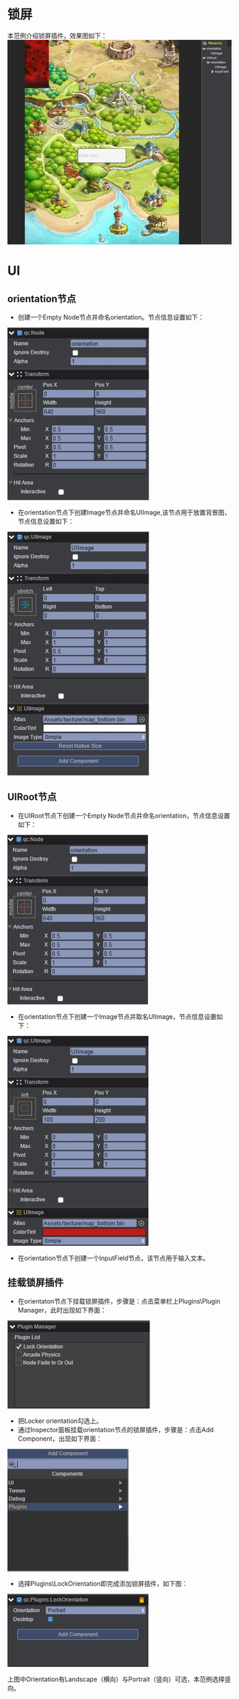 # 锁屏

本范例介绍锁屏插件，效果图如下：<br>
![.jpg](images/main.JPG)
# UI
## orientation节点
* 创建一个Empty Node节点并命名orientation。节点信息设置如下：<br>

![.jpg](images/position.JPG)
* 在orientation节点下创建Image节点并命名UIImage,该节点用于放置背景图，节点信息设置如下：<br>

![.jpg](images/position1.JPG)
## UIRoot节点
* 在UIRoot节点下创建一个Empty Node节点并命名orientation，节点信息设置如下：<br>

![.jpg](images/position2.JPG)
* 在orientation节点下创建一个Image节点并取名UIImage，节点信息设置如下：<br>

![.jpg](images/position3.JPG)
* 在orientation节点下创建一个InputField节点，该节点用于输入文本。<br>
## 挂载锁屏插件
* 在orientaton节点下挂载锁屏插件，步骤是：点击菜单栏上Plugins\Plugin Manager，此时出现如下界面：<br>

![.jpg](images/plugin.JPG)

* 把Locker orientation勾选上。<br>
* 通过Inspector面板挂载orientation节点的锁屏插件，步骤是：点击Add Component，出现如下界面：<br>

![.jpg](images/plugin1.JPG)
* 选择Plugins\LockOrientation即完成添加锁屏插件，如下图：<br>

![.jpg](images/plugin2.JPG)

上图中Orientation有Landscape（横向）与Portrait（竖向）可选，本范例选择竖向。<br>